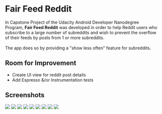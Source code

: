 # Fair Feed Reddit

In Capstone Project of the Udacity Android Developer Nanodegree Program, **Fair Feed Reddit** was developed in order to help
Reddit users who subscribe to a large number of subreddits and wish to prevent the overflow of their feeds by posts from 1 or more subreddits.
<br/><br/>The app does so by providing a "show less often" feature for subreddits.

## Room for Improvement
- Create UI view for reddit post details
- Add Espresso &/or Instrumentation tests

## Screenshots
![](app/src/main/res/drawable-nodpi/login.png) 
![](app/src/main/res/drawable-nodpi/login_reddit.png) 
![](app/src/main/res/drawable-nodpi/access_request.png) 
![](app/src/main/res/drawable-nodpi/home_feed.png)
![](app/src/main/res/drawable-nodpi/reddit_post_actions.png)
![](app/src/main/res/drawable-nodpi/subreddits.png)
![](app/src/main/res/drawable-nodpi/bookmarks.png)
![](app/src/main/res/drawable-nodpi/settings.png)
![](app/src/main/res/drawable-nodpi/app_widget.png) 
